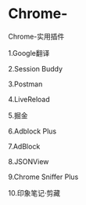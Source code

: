 # Chrome-
Chrome-实用插件

1.Google翻译

2.Session Buddy

3.Postman

4.LiveReload

5.掘金 

6.Adblock Plus

7.AdBlock

8.JSONView

9.Chrome Sniffer Plus

10.印象笔记·剪藏
